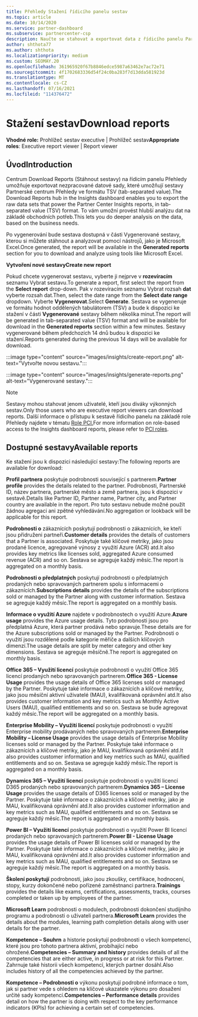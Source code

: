 ```yaml
---
title: Přehledy Stažení řídicího panelu sestav
ms.topic: article
ms.date: 10/14/2020
ms.service: partner-dashboard
ms.subservice: partnercenter-csp
description: Naučte se stahovat a exportovat data z řídicího panelu Partnerské centrum vytváření sestav a z Partnerské centrum Přehledy sestav.
author: shthota77
ms.author: shthota
ms.localizationpriority: medium
ms.custom: SEOMAY.20
ms.openlocfilehash: 361965920f67b8846edce5987a63462e7ac72e71
ms.sourcegitcommit: 4f1702683336d54f24c0ba283f7d13dda581923d
ms.translationtype: MT
ms.contentlocale: cs-CZ
ms.lasthandoff: 07/16/2021
ms.locfileid: "114376472"
---
```

# <a name="download-reports"></a><span data-ttu-id="fa0c3-103">Stažení sestav</span><span class="sxs-lookup"><span data-stu-id="fa0c3-103">Download reports</span></span>

<span data-ttu-id="fa0c3-104">**Vhodné role:** Prohlížeč sestav executive | Prohlížeč sestav</span><span class="sxs-lookup"><span data-stu-id="fa0c3-104">**Appropriate roles**: Executive report viewer | Report viewer</span></span>

## <a name="introduction"></a><span data-ttu-id="fa0c3-105">Úvod</span><span class="sxs-lookup"><span data-stu-id="fa0c3-105">Introduction</span></span>

<span data-ttu-id="fa0c3-106">Centrum Download Reports (Stáhnout sestavy) na řídicím panelu Přehledy umožňuje exportovat nezpracované datové sady, které umožňují sestavy Partnerské centrum Přehledy ve formátu TSV (tab-separated value).</span><span class="sxs-lookup"><span data-stu-id="fa0c3-106">The Download Reports hub in the Insights dashboard enables you to export the raw data sets that power the Partner Center Insights reports, in tab-separated value (TSV) format.</span></span> <span data-ttu-id="fa0c3-107">To vám umožní provést hlubší analýzu dat na základě obchodních potřeb.</span><span class="sxs-lookup"><span data-stu-id="fa0c3-107">This lets you do deeper analysis on the data, based on the business needs.</span></span>

<span data-ttu-id="fa0c3-108">Po vygenerování bude sestava  dostupná v části Vygenerované sestavy, kterou si můžete stáhnout a analyzovat pomocí nástrojů, jako je Microsoft Excel.</span><span class="sxs-lookup"><span data-stu-id="fa0c3-108">Once generated, the report  will be available in the **Generated reports** section for you to download and analyze using tools like Microsoft Excel.</span></span>

<span data-ttu-id="fa0c3-109">**Vytvoření nové sestavy**</span><span class="sxs-lookup"><span data-stu-id="fa0c3-109">**Create new report**</span></span>

<span data-ttu-id="fa0c3-110">Pokud chcete vygenerovat sestavu, vyberte ji nejprve v **rozevíracím** seznamu Vybrat sestavu.</span><span class="sxs-lookup"><span data-stu-id="fa0c3-110">To generate a report, first select the report from the **Select report** drop-down.</span></span> <span data-ttu-id="fa0c3-111">Pak v rozevíracím seznamu Vybrat rozsah **dat** vyberte rozsah dat.</span><span class="sxs-lookup"><span data-stu-id="fa0c3-111">Then, select the date range from the **Select date range** dropdown.</span></span> <span data-ttu-id="fa0c3-112">Vyberte **Vygenerovat**.</span><span class="sxs-lookup"><span data-stu-id="fa0c3-112">Select **Generate**.</span></span> <span data-ttu-id="fa0c3-113">Sestava se vygeneruje ve formátu hodnot oddělených tabulátorem (TSV) a bude k dispozici ke stažení v části **Vygenerované** sestavy během několika minut.</span><span class="sxs-lookup"><span data-stu-id="fa0c3-113">The report will be generated in tab-separated value (TSV) format and will be available for download in the **Generated reports** section within a few minutes.</span></span> <span data-ttu-id="fa0c3-114">Sestavy vygenerované během předchozích 14 dnů budou k dispozici ke stažení.</span><span class="sxs-lookup"><span data-stu-id="fa0c3-114">Reports generated during the previous 14 days will be available for download.</span></span>

:::image type="content" source="images/insights/create-report.png" alt-text="Vytvořte novou sestavu.":::

:::image type="content" source="images/insights/generate-reports.png" alt-text="Vygenerované sestavy.":::

>[!NOTE] 
><span data-ttu-id="fa0c3-117">Sestavy mohou stahovat jenom uživatelé, kteří jsou diváky výkonných sestav.</span><span class="sxs-lookup"><span data-stu-id="fa0c3-117">Only those users who are executive report viewers can download reports.</span></span> <span data-ttu-id="fa0c3-118">Další informace o přístupu k sestavě řídicího panelu na základě role Přehledy najdete v tématu [Role PCI.](insights-roles.md)</span><span class="sxs-lookup"><span data-stu-id="fa0c3-118">For more information on role-based access to the Insights dashboard reports, please refer to [PCI roles](insights-roles.md).</span></span> 

## <a name="available-reports"></a><span data-ttu-id="fa0c3-119">Dostupné sestavy</span><span class="sxs-lookup"><span data-stu-id="fa0c3-119">Available reports</span></span>

<span data-ttu-id="fa0c3-120">Ke stažení jsou k dispozici následující sestavy:</span><span class="sxs-lookup"><span data-stu-id="fa0c3-120">The following reports are available for download:</span></span>

<span data-ttu-id="fa0c3-121">**Profil partnera** poskytuje podrobnosti související s partnerem.</span><span class="sxs-lookup"><span data-stu-id="fa0c3-121">**Partner profile** provides the details related to the partner.</span></span> <span data-ttu-id="fa0c3-122">Podrobnosti, Partnerské ID, název partnera, partnerské město a země partnera, jsou k dispozici v sestavě.</span><span class="sxs-lookup"><span data-stu-id="fa0c3-122">Details like Partner ID, Partner name, Partner city, and Partner country are available in the report.</span></span> <span data-ttu-id="fa0c3-123">Pro tuto sestavu nebude možné použít žádnou agregaci ani zpětné vyhledávání.</span><span class="sxs-lookup"><span data-stu-id="fa0c3-123">No aggregation or lookback will be applicable for this report.</span></span>

<span data-ttu-id="fa0c3-124">**Podrobnosti o** zákaznících poskytují podrobnosti o zákaznících, ke kteří jsou přidruženi partneři.</span><span class="sxs-lookup"><span data-stu-id="fa0c3-124">**Customer details** provides the details of customers that a Partner is associated.</span></span> <span data-ttu-id="fa0c3-125">Poskytuje také klíčové metriky, jako jsou prodané licence, agregované výnosy z využití Azure (ACR) atd.</span><span class="sxs-lookup"><span data-stu-id="fa0c3-125">It also provides key metrics like licenses sold, aggregated Azure consumed revenue (ACR) and so on.</span></span> <span data-ttu-id="fa0c3-126">Sestava se agreguje každý měsíc.</span><span class="sxs-lookup"><span data-stu-id="fa0c3-126">The report is aggregated on a monthly basis.</span></span>

<span data-ttu-id="fa0c3-127">**Podrobnosti o předplatných** poskytují podrobnosti o předplatných prodaných nebo spravovaných partnerem spolu s informacemi o zákaznících.</span><span class="sxs-lookup"><span data-stu-id="fa0c3-127">**Subscriptions details** provides the details of the subscriptions sold or managed by the Partner along with customer information.</span></span> <span data-ttu-id="fa0c3-128">Sestava se agreguje každý měsíc.</span><span class="sxs-lookup"><span data-stu-id="fa0c3-128">The report is aggregated on a monthly basis.</span></span>

<span data-ttu-id="fa0c3-129">**Informace o využití Azure** najdete v podrobnostech o využití Azure.</span><span class="sxs-lookup"><span data-stu-id="fa0c3-129">**Azure usage** provides the Azure usage details.</span></span> <span data-ttu-id="fa0c3-130">Tyto podrobnosti jsou pro předplatná Azure, která partner prodává nebo spravuje.</span><span class="sxs-lookup"><span data-stu-id="fa0c3-130">These details are for the Azure subscriptions sold or managed by the Partner.</span></span> <span data-ttu-id="fa0c3-131">Podrobnosti o využití jsou rozdělené podle kategorie měřiče a dalších klíčových dimenzí.</span><span class="sxs-lookup"><span data-stu-id="fa0c3-131">The usage details are split by meter category and other key dimensions.</span></span> <span data-ttu-id="fa0c3-132">Sestava se agreguje měsíčně.</span><span class="sxs-lookup"><span data-stu-id="fa0c3-132">The report is aggregated on monthly basis.</span></span>

<span data-ttu-id="fa0c3-133">**Office 365 – Využití licencí** poskytuje podrobnosti o využití Office 365 licencí prodaných nebo spravovaných partnerem.</span><span class="sxs-lookup"><span data-stu-id="fa0c3-133">**Office 365 - License Usage** provides the usage details of Office 365 licenses sold or managed by the Partner.</span></span> <span data-ttu-id="fa0c3-134">Poskytuje také informace o zákaznících a klíčové metriky, jako jsou měsíční aktivní uživatelé (MAU), kvalifikovaná oprávnění atd.</span><span class="sxs-lookup"><span data-stu-id="fa0c3-134">It also provides customer information and key metrics such as Monthly Active Users (MAU), qualified entitlements and so on.</span></span> <span data-ttu-id="fa0c3-135">Sestava se bude agregovat každý měsíc.</span><span class="sxs-lookup"><span data-stu-id="fa0c3-135">The report will be aggregated on a monthly basis.</span></span>

<span data-ttu-id="fa0c3-136">**Enterprise Mobility – Využití licencí** poskytuje podrobnosti o využití Enterprise mobility prodávaných nebo spravovaných partnerem.</span><span class="sxs-lookup"><span data-stu-id="fa0c3-136">**Enterprise Mobility – License Usage**  provides the usage details of Enterprise Mobility licenses sold or managed by the Partner.</span></span> <span data-ttu-id="fa0c3-137">Poskytuje také informace o zákaznících a klíčové metriky, jako je MAU, kvalifikovaná oprávnění atd.</span><span class="sxs-lookup"><span data-stu-id="fa0c3-137">It also provides customer information and key metrics such as MAU, qualified entitlements and so on.</span></span> <span data-ttu-id="fa0c3-138">Sestava se agreguje každý měsíc.</span><span class="sxs-lookup"><span data-stu-id="fa0c3-138">The report is aggregated on a monthly basis.</span></span>

<span data-ttu-id="fa0c3-139">**Dynamics 365 – Využití licencí** poskytuje podrobnosti o využití licencí D365 prodaných nebo spravovaných partnerem.</span><span class="sxs-lookup"><span data-stu-id="fa0c3-139">**Dynamics 365 – License Usage** provides the usage details of D365 licenses sold or managed by the Partner.</span></span> <span data-ttu-id="fa0c3-140">Poskytuje také informace o zákaznících a klíčové metriky, jako je MAU, kvalifikovaná oprávnění atd.</span><span class="sxs-lookup"><span data-stu-id="fa0c3-140">It also provides customer information and key metrics such as MAU, qualified entitlements and so on.</span></span> <span data-ttu-id="fa0c3-141">Sestava se agreguje každý měsíc.</span><span class="sxs-lookup"><span data-stu-id="fa0c3-141">The report is aggregated on a monthly basis.</span></span>

<span data-ttu-id="fa0c3-142">**Power BI – Využití licencí** poskytuje podrobnosti o využití Power BI licencí prodaných nebo spravovaných partnerem.</span><span class="sxs-lookup"><span data-stu-id="fa0c3-142">**Power BI - License Usage** provides the usage details of Power BI licenses sold or managed by the Partner.</span></span> <span data-ttu-id="fa0c3-143">Poskytuje také informace o zákaznících a klíčové metriky, jako je MAU, kvalifikovaná oprávnění atd.</span><span class="sxs-lookup"><span data-stu-id="fa0c3-143">It also provides customer information and key metrics such as MAU, qualified entitlements and so on.</span></span> <span data-ttu-id="fa0c3-144">Sestava se agreguje každý měsíc.</span><span class="sxs-lookup"><span data-stu-id="fa0c3-144">The report is aggregated on a monthly basis.</span></span>

<span data-ttu-id="fa0c3-145">**Školení poskytují** podrobnosti, jako jsou zkoušky, certifikace, hodnocení, stopy, kurzy dokončené nebo pořízené zaměstnanci partnera.</span><span class="sxs-lookup"><span data-stu-id="fa0c3-145">**Trainings** provides the details like exams, certifications, assessments, tracks, courses completed or taken up by employees of the partner.</span></span>

<span data-ttu-id="fa0c3-146">**Microsoft Learn** podrobnosti o modulech, podrobnosti dokončení studijního programu a podrobnosti o uživateli partnera.</span><span class="sxs-lookup"><span data-stu-id="fa0c3-146">**Microsoft Learn** provides the details about the modules, learning path completion details along with user details for the partner.</span></span>

<span data-ttu-id="fa0c3-147">**Kompetence – Souhrn** a historie poskytují podrobnosti o všech kompetencí, které jsou pro tohoto partnera aktivní, probíhající nebo ohrožené.</span><span class="sxs-lookup"><span data-stu-id="fa0c3-147">**Competencies – Summary and history** provides details of all the competencies that are either active, in progress or at risk for this Partner.</span></span> <span data-ttu-id="fa0c3-148">Zahrnuje také historii všech kompetencí, kterých partner dosáhl.</span><span class="sxs-lookup"><span data-stu-id="fa0c3-148">Also includes history of all the competencies achieved by the partner.</span></span>

<span data-ttu-id="fa0c3-149">**Kompetence – Podrobnosti o** výkonu poskytují podrobné informace o tom, jak si partner vede s ohledem na klíčové ukazatele výkonu pro dosažení určité sady kompetencí.</span><span class="sxs-lookup"><span data-stu-id="fa0c3-149">**Competencies – Performance details** provides detail on how the partner is doing with respect to the key performance indicators (KPIs) for achieving a certain set of competencies.</span></span>

